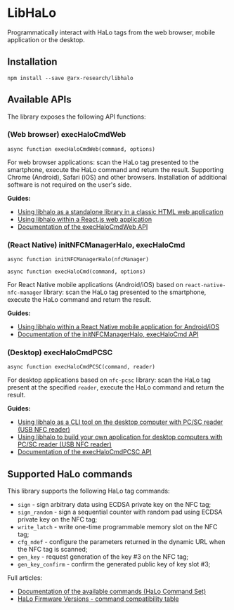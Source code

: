 # LibHaLo

Programmatically interact with HaLo tags from the web browser, mobile application or the desktop.

## Installation

```
npm install --save @arx-research/libhalo
```

## Available APIs

The library exposes the following API functions:

### (Web browser) execHaloCmdWeb
```
async function execHaloCmdWeb(command, options)
```

For web browser applications: scan the HaLo tag presented to the smartphone, execute the
HaLo command and return the result. Supporting Chrome (Android), Safari (iOS) and other browsers.
Installation of additional software is not required on the user's side.

**Guides:**
* [Using libhalo as a standalone library in a classic HTML web application](https://github.com/arx-research/libhalo/blob/master/docs/web-standalone.md)
* [Using libhalo within a React.js web application](https://github.com/arx-research/libhalo/blob/master/docs/web-reactjs.md)
* [Documentation of the execHaloCmdWeb API](https://github.com/arx-research/libhalo/blob/master/docs/api-web.md)

### (React Native) initNFCManagerHalo, execHaloCmd
```
async function initNFCManagerHalo(nfcManager)
```

```
async function execHaloCmd(command, options)
```

For React Native mobile applications (Android/iOS) based on `react-native-nfc-manager` library: scan the HaLo tag presented to the smartphone, execute the HaLo command and return the result.

**Guides:**
* [Using libhalo within a React Native mobile application for Android/iOS](https://github.com/arx-research/libhalo/blob/master/docs/mobile-react-native.md)
* [Documentation of the initNFCManagerHalo, execHaloCmd API](https://github.com/arx-research/libhalo/blob/master/docs/api-react-native.md)

### (Desktop) execHaloCmdPCSC
```
async function execHaloCmdPCSC(command, reader)
```

For desktop applications based on `nfc-pcsc` library: scan the HaLo tag present at the specified `reader`, execute the HaLo command and return the result.

**Guides:**
* [Using libhalo as a CLI tool on the desktop computer with PC/SC reader (USB NFC reader)](https://github.com/arx-research/libhalo/blob/master/docs/desktop-cli.md)
* [Using libhalo to build your own application for desktop computers with PC/SC reader (USB NFC reader)](https://github.com/arx-research/libhalo/blob/master/docs/desktop-pcsc.md)
* [Documentation of the execHaloCmdPCSC API](https://github.com/arx-research/libhalo/blob/master/docs/api-pcsc.md)

## Supported HaLo commands

This library supports the following HaLo tag commands:

* `sign` - sign arbitrary data using ECDSA private key on the NFC tag;
* `sign_random` - sign a sequential counter with random pad using ECDSA private key on the NFC tag;
* `write_latch` - write one-time programmable memory slot on the NFC tag;
* `cfg_ndef` - configure the parameters returned in the dynamic URL when the NFC tag is scanned;
* `gen_key` - request generation of the key #3 on the NFC tag;
* `gen_key_confirm` - confirm the generated public key of key slot #3;

Full articles:
* [Documentation of the available commands (HaLo Command Set)](https://github.com/arx-research/libhalo/blob/master/docs/halo-command-set.md)
* [HaLo Firmware Versions - command compatibility table](https://github.com/arx-research/libhalo/blob/master/docs/firmware-versions.md)

